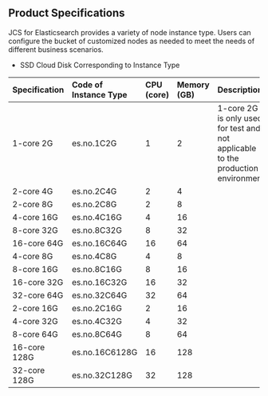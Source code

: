 ## Product Specifications
JCS for Elasticsearch provides a variety of node instance type. Users can configure the bucket of customized nodes as needed to meet the needs of different business scenarios.

- SSD Cloud Disk Corresponding to Instance Type

Specification|Code of Instance Type|CPU (core)|Memory (GB)|Description
:---|:--|:--|:---|:---
1-core 2G|es.no.1C2G|1|2 |1-core 2G is only used for test and not applicable to the production environment
2-core 4G|es.no.2C4G|2|4 |
2-core 8G|es.no.2C8G|2|	8 |
4-core 16G|es.no.4C16G|4| 16 |
8-core 32G|es.no.8C32G|8|	32 |
16-core 64G|es.no.16C64G|16|	64 |
4-core 8G|es.no.4C8G|4|	8 |
8-core 16G|es.no.8C16G|8| 16 |
16-core 32G|es.no.16C32G|16|	32 |
32-core 64G|es.no.32C64G|32|	64 |
2-core 16G|es.no.2C16G|2| 16 |
4-core 32G|es.no.4C32G|4|	32 |
8-core 64G|es.no.8C64G|8| 64 |
16-core 128G|es.no.16C6128G|16| 128 |
32-core 128G|es.no.32C128G|32| 128 |
